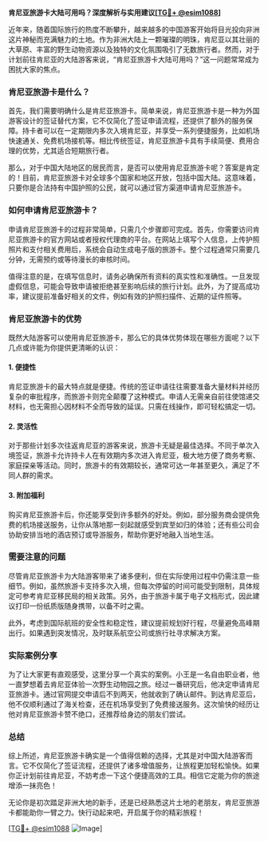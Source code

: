 **肯尼亚旅游卡大陆可用吗？深度解析与实用建议[[TG💪+ @esim1088](https://t.me/s/esim1088)]**

近年来，随着国际旅行的热度不断攀升，越来越多的中国游客开始将目光投向非洲这片神秘而充满魅力的土地。作为非洲大陆上一颗璀璨的明珠，肯尼亚以其壮丽的大草原、丰富的野生动物资源以及独特的文化氛围吸引了无数旅行者。然而，对于计划前往肯尼亚的大陆游客来说，“肯尼亚旅游卡大陆可用吗？”这一问题常常成为困扰大家的焦点。

### 肯尼亚旅游卡是什么？

首先，我们需要明确什么是肯尼亚旅游卡。简单来说，肯尼亚旅游卡是一种为外国游客设计的签证替代方案，它不仅简化了签证申请流程，还提供了额外的服务保障。持卡者可以在一定期限内多次入境肯尼亚，并享受一系列便捷服务，比如机场快速通关、免费机场接机等。相比传统签证，肯尼亚旅游卡具有手续简便、费用合理的优势，尤其适合短期旅行者。

那么，对于中国大陆地区的居民而言，是否可以使用肯尼亚旅游卡呢？答案是肯定的！目前，肯尼亚旅游卡对全球多个国家和地区开放，包括中国大陆。这意味着，只要你是合法持有中国护照的公民，就可以通过官方渠道申请肯尼亚旅游卡。

### 如何申请肯尼亚旅游卡？

申请肯尼亚旅游卡的过程非常简单，只需几个步骤即可完成。首先，你需要访问肯尼亚旅游卡的官方网站或者授权代理商的平台。在网站上填写个人信息，上传护照照片和支付相关费用后，系统会自动生成电子版的旅游卡。整个过程通常只需要几分钟，无需预约或等待漫长的审核时间。

值得注意的是，在填写信息时，请务必确保所有资料的真实性和准确性。一旦发现虚假信息，可能会导致申请被拒绝甚至影响后续的旅行计划。此外，为了提高成功率，建议提前准备好相关的文件，例如有效的护照扫描件、近期的证件照等。

### 肯尼亚旅游卡的优势

既然大陆游客可以使用肯尼亚旅游卡，那么它的具体优势体现在哪些方面呢？以下几点或许能为你提供更清晰的认识：

#### 1. **便捷性**
   肯尼亚旅游卡的最大特点就是便捷。传统的签证申请往往需要准备大量材料并经历复杂的审批程序，而旅游卡则完全颠覆了这种模式。申请人无需亲自前往使馆递交材料，也无需担心因材料不全而导致的延误。只需在线操作，即可轻松搞定一切。

#### 2. **灵活性**
   对于那些计划多次往返肯尼亚的游客来说，旅游卡无疑是最佳选择。不同于单次入境签证，旅游卡允许持卡人在有效期内多次进入肯尼亚，极大地方便了商务考察、家庭探亲等活动。同时，旅游卡的有效期较长，通常可达一年甚至更久，满足了不同人群的需求。

#### 3. **附加福利**
   购买肯尼亚旅游卡后，你还能享受到许多额外的好处。例如，部分服务商会提供免费的机场接送服务，让你从落地那一刻起就感受到宾至如归的体验；还有些公司会协助安排当地的酒店预订或导游服务，帮助你更好地融入当地生活。

### 需要注意的问题

尽管肯尼亚旅游卡为大陆游客带来了诸多便利，但在实际使用过程中仍需注意一些细节。例如，虽然旅游卡支持多次入境，但每次停留的时间可能受到限制，具体规定可参考肯尼亚移民局的相关政策。另外，由于旅游卡属于电子文档形式，因此建议打印一份纸质版随身携带，以备不时之需。

此外，考虑到国际航班的安全性和稳定性，建议提前规划好行程，尽量避免高峰期出行。如果遇到突发情况，及时联系航空公司或旅行社寻求解决方案。

### 实际案例分享

为了让大家更有直观感受，这里分享一个真实的案例。小王是一名自由职业者，他一直梦想着去肯尼亚体验一次野生动物园之旅。经过一番研究后，他决定申请肯尼亚旅游卡。通过官网提交申请后不到两天，他就收到了确认邮件。到达肯尼亚后，他不仅顺利通过了海关检查，还在机场享受到了免费接送服务。这次愉快的经历让他对肯尼亚旅游卡赞不绝口，还推荐给身边的朋友们尝试。

### 总结

综上所述，肯尼亚旅游卡确实是一个值得信赖的选择，尤其是对中国大陆游客而言。它不仅简化了签证流程，还提供了诸多增值服务，让旅程更加轻松愉快。如果你正计划前往肯尼亚，不妨考虑一下这个便捷高效的工具。相信它定能为你的旅途增添一抹亮色！

无论你是初次踏足非洲大地的新手，还是已经熟悉这片土地的老朋友，肯尼亚旅游卡都能助你一臂之力。快行动起来吧，开启属于你的精彩旅程！

[[TG💪+ @esim1088](https://t.me/s/esim1088) ![Image](https://i.postimg.cc/4NQfJmqS/Snipaste-2025-05-13-00-14-12.png)]